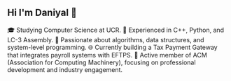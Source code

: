 ## Hi I'm Daniyal 👋

🎓 Studying Computer Science at UCR.
🔨 Experienced in C++, Python, and LC-3 Assembly.
🧩 Passionate about algorithms, data structures, and system-level programming.
🌐 Currently building a Tax Payment Gateway that integrates payroll systems with EFTPS.
🤝 Active member of ACM (Association for Computing Machinery), focusing on professional development and industry engagement.
